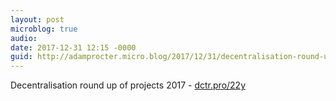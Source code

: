 ```yaml
---
layout: post
microblog: true
audio: 
date: 2017-12-31 12:15 -0000
guid: http://adamprocter.micro.blog/2017/12/31/decentralisation-round-up.html
---
```

Decentralisation round up of projects 2017 - [dctr.pro/22y](http://dctr.pro/22y)

